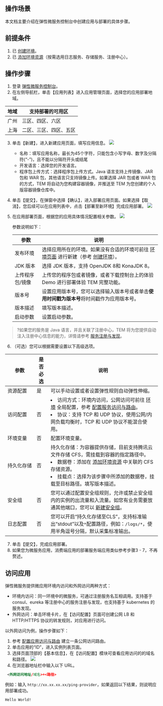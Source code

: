 ## 操作场景

本文档主要介绍在弹性微服务控制台中创建应用与部署的具体步骤。

## 前提条件

1. 已 [创建环境](https://cloud.tencent.com/document/product/1371/53293)。
2. 已 [添加环境资源](https://cloud.tencent.com/document/product/1371/55684)（按需选用日志服务、存储服务、注册中心）。

## 操作步骤

1. 登录 [弹性微服务控制台](https://console.cloud.tencent.com/tem)。
2. 在左侧导航栏，单击【应用列表】进入应用管理页面，选择您的应用部署地域。

| 地域 | 支持部署的可用区       |
| ---- | ---------------------- |
| 广州 | 三区、四区、六区       |
| 上海 | 二区、三区、四区、五区 |

3. 单击【新建】，进入新建应用页面，填写应用信息。
   ![](https://main.qcloudimg.com/raw/fbf88fef630b27b88fa0a4f2ddaff25c.png)

   - 名称：填写应用名称，最长为45个字符，只能包含小写字母、数字及分隔符(“-”)，且不能以分隔符开头或结尾
   - 开发语言：选择您的开发语言。
   - 程序包上传方式：选择程序包上传方式。Java 语言支持上传镜像、JAR 包和 WAR 包，其他语言只支持镜像上传。如果选择 JAR 包或者 WAR 包的方式，TEM 将自动为您构建容器镜像，并推送至 TEM 为您创建的个人版容器镜像仓库中。

4. 单击【提交】，在弹窗中选择【确认】，进入部署应用页面。如果选择【取消】，您后续可以在应用列表中，点击【部署至新环境】完成应用部署。
   <img src="https://main.qcloudimg.com/raw/2cfd50d64227a7ae589eb8203f512c58.png">
5. 在应用部署页面，根据您的应用具体情况配置相关参数。
   ![](https://main.qcloudimg.com/raw/a84a9d3b433b6fa8d3e9ed297ed4b178.png)

   参数说明如下：
	

   | 参数            | 说明                                                         |
   | --------------- | ------------------------------------------------------------ |
   | 发布环境        | 选择应用所在的环境。如果没有合适的环境可前往 [环境页面](https://console.cloud.tencent.com/tem/env) 进行新建（参考 [创建环境](https://cloud.tencent.com/document/product/1371/53293)）。 |
   | JDK 版本        | 选择 JDK 版本，支持 OpenJDK 8和 KonaJDK 8。                  |
   | 上传程序包/镜像 | 上传您的程序包或者镜像，或者下载控制台上的体验 Demo 进行部署体验 TEM 完整功能。 |
   | 版本号          | 设置应用版本号，您可以选择输入版本号或者单击**使用时间戳为版本号**将时间戳作为应用版本号。 |
   | 版本描述        | 填写版本描述。                                               |
   | 启动参数        | 设置启动参数。                                               |

>?如果您的服务是 Java 语言，并且关联了注册中心，TEM 将为您提供自动注入注册中心信息的能力，详情请参考 [服务注册与发现](https://cloud.tencent.com/document/product/1371/56367)。

6. （可选）您可以根据需要设置以下高级选项。


| 参数       | 是否必选 | 说明                                                         |
| ---------- | -------- | ------------------------------------------------------------ |
| 资源配置   | 是       | 可以手动设置或者设置弹性规则自动弹性伸缩。                   |
| 访问配置   | 否       | <li>访问方式：环境内访问，公网访问可前往 [环境](https://console.cloud.tencent.com/tem/env) 全局配置，参考 [配置服务访问与路由](https://cloud.tencent.com/document/product/1371/55685)。 </li><li>协议：支持 TCP 和 UDP 协议，使用公网/内网负载均衡时，TCP 和 UDP 协议不能混合使用。 </li> |
| 环境变量   | 否       | 配置环境变量。                                               |
| <nobr>持久化存储</nobr> | 否       | 持久化存储：为容器提供存储，目前支持腾讯云文件存储 CFS，需挂载到容器的指定路径中。<li>   数据卷：添加在 [添加环境资源](https://cloud.tencent.com/document/product/1371/55684) 中关联的 CFS 存储资源。</li><li> 挂载点：选择为该步骤中所添加的数据卷，挂载至目标路径。填写版本描述。</li> |
| 安全组     | 否       | 您可以通过配置安全组规则，允许或禁止安全组内的实例的出流量和入流量。如您有业务需要放通其他端口，您可以 [新建安全组](https://console.cloud.tencent.com/vpc/securitygroup)。 |
| 日志配置   | 否       | 您可以开启“持久化存储至CLS”，支持标准输出“stdout”以及`*`配置路径，例如：`/logs/*`，使用半角逗号分隔，默认采集标准输出。 |

7. 单击【提交】，完成应用部署。
8. 如果您为微服务应用，消费端应用的部署服务端应用类似参考步骤3 - 7，不再赘述。

## 访问应用

弹性微服务提供微应用环境内访问和外网访问两种方式：

- 环境内访问：同一环境中的微服务，可通过注册服务名互相调用。支持基于 consul、eureka 等注册中心的服务注册与发现，也支持基于 kubernetes 的服务发现。
- 外网访问：单击环境卡片，在【访问配置】页面可创建公网 LB 和 HTTP/HTTPS 协议的转发规则，对应用进行访问。

以外网访问为例，操作步骤如下：
1. 参考 [配置应用访问与路由](https://cloud.tencent.com/document/product/1371/52886) 建立一条公网访问路由。
2. 单击应用的“ID”，进入实例列表页面。
3. 选择页面顶部的【基本信息】，在【访问配置】模块可查看应用访问的的域名和路径。
	![](https://main.qcloudimg.com/raw/bfb77deab6549a5c2f4ef908fc7ef133.png)
4. 在浏览器地址栏中输入以下 URL。
  ```xml
   <外网访问地址/域名>+<路径>
  ```
   例如：输入 `http://xx.xx.xx.xx/ping-provider`，如果返回以下结果，则说明应用部署成功。
   ```
   Hello World!
   ```



